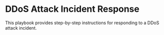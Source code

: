 # DDoS Attack Incident Response

This playbook provides step-by-step instructions for responding to a DDoS attack incident.
